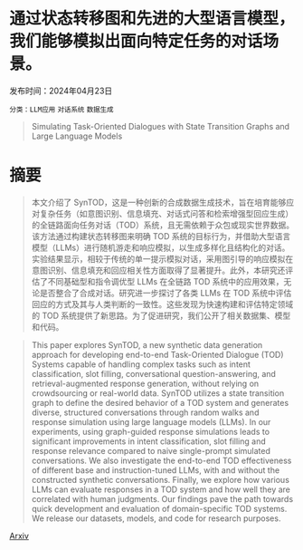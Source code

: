 # 通过状态转移图和先进的大型语言模型，我们能够模拟出面向特定任务的对话场景。

发布时间：2024年04月23日

`分类：LLM应用` `对话系统` `数据生成`

> Simulating Task-Oriented Dialogues with State Transition Graphs and Large Language Models

# 摘要

> 本文介绍了 SynTOD，这是一种创新的合成数据生成技术，旨在培育能够应对复杂任务（如意图识别、信息填充、对话式问答和检索增强型回应生成）的全链路面向任务对话（TOD）系统，且无需依赖于众包或现实世界数据。该方法通过构建状态转移图来明确 TOD 系统的目标行为，并借助大型语言模型（LLMs）进行随机游走和响应模拟，以生成多样化且结构化的对话。实验结果显示，相较于传统的单一提示模拟对话，采用图引导的响应模拟在意图识别、信息填充和回应相关性方面取得了显著提升。此外，本研究还评估了不同基础型和指令调优型 LLMs 在全链路 TOD 系统中的应用效果，无论是否整合了合成对话。研究进一步探讨了各类 LLMs 在 TOD 系统中评估回应的方式及其与人类判断的一致性。这些发现为快速构建和评估特定领域的 TOD 系统提供了新思路。为了促进研究，我们公开了相关数据集、模型和代码。

> This paper explores SynTOD, a new synthetic data generation approach for developing end-to-end Task-Oriented Dialogue (TOD) Systems capable of handling complex tasks such as intent classification, slot filling, conversational question-answering, and retrieval-augmented response generation, without relying on crowdsourcing or real-world data. SynTOD utilizes a state transition graph to define the desired behavior of a TOD system and generates diverse, structured conversations through random walks and response simulation using large language models (LLMs). In our experiments, using graph-guided response simulations leads to significant improvements in intent classification, slot filling and response relevance compared to naive single-prompt simulated conversations. We also investigate the end-to-end TOD effectiveness of different base and instruction-tuned LLMs, with and without the constructed synthetic conversations. Finally, we explore how various LLMs can evaluate responses in a TOD system and how well they are correlated with human judgments. Our findings pave the path towards quick development and evaluation of domain-specific TOD systems. We release our datasets, models, and code for research purposes.

[Arxiv](https://arxiv.org/abs/2404.14772)